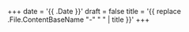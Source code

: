 +++
date = '{{ .Date }}'
draft = false
title = '{{ replace .File.ContentBaseName "-" " " | title }}'
+++

<!-- 
$ hugo new --kind travel content/travel/$(date +%Y-%m-%d-%a).md
$ hugo new --kind travel content/travel/title_you_want.md
-->